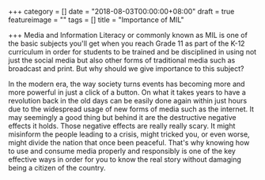 +++
category = []
date = "2018-08-03T00:00:00+08:00"
draft = true
featureimage = ""
tags = []
title = "Importance of MIL"

+++
Media and Information Literacy or commonly known as MIL is one of the basic subjects you'll get when you reach Grade 11 as part of the K-12 curriculum in order for students to be trained and be disciplined in using not just the social media but also other forms of traditional media such as broadcast and print. But why should we give importance to this subject?

In the modern era, the way society turns events has becoming more and more powerful in just a click of a button. On what it takes years to have a revolution back in the old days can be easily done again within just hours due to the widespread usage of new forms of media such as the internet. It may seemingly a good thing but behind it are the destructive negative effects it holds. Those negative effects are really really scary. It might misinform the people leading to a crisis, might tricked you, or even worse, might divide the nation that once been peaceful. That's why knowing how to use and consume media properly and responsibly is one of the key effective ways in order for you to know the real story without damaging being a citizen of the country.